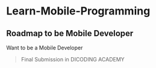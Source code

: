 # Learn-Mobile-Programming
## Roadmap to be Mobile Developer

Want to be a Mobile Developer
> Final Submission in DICODING ACADEMY
